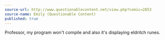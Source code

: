 ```yaml
---
source-url: http://www.questionablecontent.net/view.php?comic=2853
source-name: Emily (Questionable Content)
published: true
---
```

Professor, my program won't compile and also it's displaying eldritch runes.
